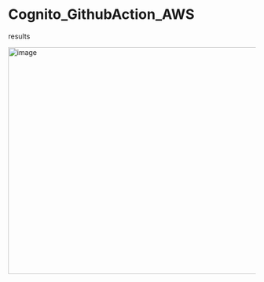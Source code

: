 # Cognito_GithubAction_AWS

results

<img width="1894" height="462" alt="image" src="https://github.com/user-attachments/assets/4ba1f9ce-bbec-487e-bd8e-49145e02b997" />
